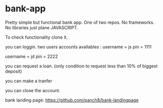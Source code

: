 # bank-app
Pretty simple but functional bank app. One of two repos. No frameworks. No libraries just plane JAVASCRIPT.


To check functionality clone it. 

you can loggin. 
two users accounts availables : 
username = js 
pin = 1111

username = jd
pin = 2222


you can request a loan. (only condition to request less than 10% of biggest deposit) 

you can make a tranfer

you can close the account. 

bank landing page: https://github.com/panch8/bank-landingpage



